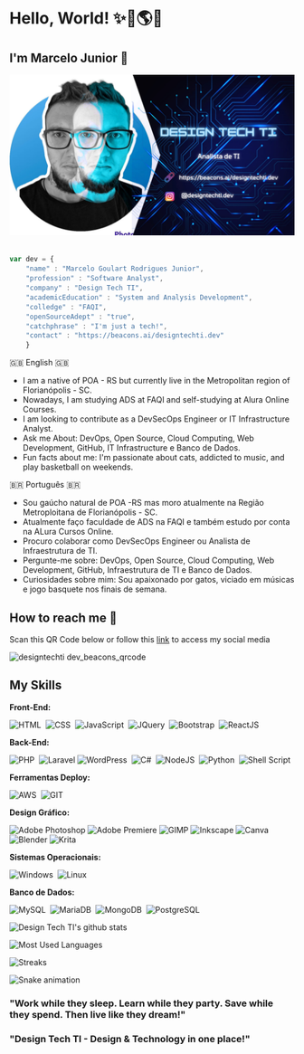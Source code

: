 
<!--
**designtechti/designtechti** is a ✨ _special_ ✨ repository because its `README.md` (this file) appears on your GitHub profile.
-->

# Hello, World! :sparkles::dizzy::earth_americas::dart:
## I'm Marcelo Junior :bust_in_silhouette:

![capa](325419227_860539591941111_6594785959884325513_n.jpg)


```js

var dev = {
	"name" : "Marcelo Goulart Rodrigues Junior",
	"profession" : "Software Analyst", 
	"company" : "Design Tech TI", 
	"academicEducation" : "System and Analysis Development",
	"colledge" : "FAQI",
	"openSourceAdept" : "true",
	"catchphrase" : "I'm just a tech!", 
	"contact" : "https://beacons.ai/designtechti.dev" 
	}

```


:uk: English :uk:
- I am a native of POA - RS but currently live in the Metropolitan region of Florianópolis - SC.
- Nowadays, I am studying ADS at FAQI and self-studying at Alura Online Courses. 
- I am looking to contribute as a DevSecOps Engineer or IT Infrastructure Analyst.
- Ask me About: DevOps, Open Source, Cloud Computing, Web Development, GitHub, IT Infrastructure e Banco de Dados.
- Fun facts about me: I'm passionate about cats, addicted to music, and play basketball on weekends.

:brazil: Português :brazil:
- Sou gaúcho natural de POA -RS mas moro atualmente na Região Metroploitana de Florianópolis - SC.
- Atualmente faço faculdade de ADS na FAQI e também estudo por conta na ALura Cursos Online.
- Procuro colaborar como DevSecOps Engineer ou Analista de Infraestrutura de TI.
- Pergunte-me sobre: DevOps, Open Source, Cloud Computing, Web Development, GitHub, Infraestrutura de TI e Banco de Dados.
- Curiosidades sobre mim: Sou apaixonado por gatos, viciado em músicas e jogo basquete nos finais de semana.

## How to reach me :dart:

Scan this QR Code below or follow this [link](https://beacons.ai/designtechti.dev) to access my social media
<br>

<img width=250 height=250 alt="designtechti dev_beacons_qrcode" src="https://user-images.githubusercontent.com/59212312/137546508-0eb9b979-d87f-4e1d-9f9e-0ccb95ff9c73.jpg"/>

<br>


## My Skills

**Front-End:**

![HTML](https://img.shields.io/badge/-HTML-121011?style=for-the-badge&logo=html5)&nbsp;
![CSS](https://img.shields.io/badge/-CSS-121011?style=for-the-badge&logo=CSS3&logoColor=1572B6)&nbsp;
![JavaScript](https://img.shields.io/badge/-JavaScript-121011?style=for-the-badge&logo=javascript)&nbsp;
![JQuery](https://img.shields.io/badge/-Jquery-121011?style=for-the-badge&logo=jquery)&nbsp;
![Bootstrap](https://img.shields.io/badge/-Bootstrap-121011?style=for-the-badge&logo=bootstrap)&nbsp;
![ReactJS](https://img.shields.io/badge/-ReactJS-121011?style=for-the-badge&logo=react)&nbsp;


**Back-End:**

![PHP](https://img.shields.io/badge/-PHP-121011?style=for-the-badge&logo=php)&nbsp;
![Laravel](https://img.shields.io/badge/Laravel-121011?style=for-the-badge&logo=laravel)
![WordPress](https://img.shields.io/badge/-Wordpress-121011?style=for-the-badge&logo=wordpress)&nbsp;
![C#](https://img.shields.io/badge/-C_Sharp-121011?style=for-the-badge&logo=csharp)&nbsp;
![NodeJS](https://img.shields.io/badge/-NodeJS-121011?style=for-the-badge&logo=node.js)&nbsp;
![Python](https://img.shields.io/badge/-Python-121011?style=for-the-badge&logo=python)&nbsp;
![Shell Script](https://img.shields.io/badge/Shell_Script-121011?style=for-the-badge&logo=gnu-bash&logoColor=white)&nbsp;

**Ferramentas Deploy:** 

![AWS](https://img.shields.io/badge/-Amazon_Web_Services-121011?style=for-the-badge&logo=amazonaws)&nbsp;
![GIT](https://img.shields.io/badge/-GIT-121011?style=for-the-badge&logo=git)&nbsp;

**Design Gráfico:**

![Adobe Photoshop](https://img.shields.io/badge/Adobe%20Photoshop-121011?style=for-the-badge&logo=Adobe%20Photoshop&logoColor=black)
![Adobe Premiere](https://img.shields.io/badge/Adobe%20Premiere%20Pro-121011?style=for-the-badge&logo=Adobe%20Premiere%20Pro&logoColor=white)
![GIMP](https://img.shields.io/badge/gimp-121011?style=for-the-badge&logo=gimp&logoColor=white)
![Inkscape](https://img.shields.io/badge/Inkscape-121011?style=for-the-badge&logo=Inkscape&logoColor=white)
![Canva](https://img.shields.io/badge/Canva-121011.svg?&style=for-the-badge&logo=Canva&logoColor=white)
![Blender](https://img.shields.io/badge/blender-121011.svg?style=for-the-badge&logo=blender&logoColor=white)
![Krita](https://img.shields.io/badge/Krita-121011?style=for-the-badge&logo=krita)



**Sistemas Operacionais:**

![Windows](https://img.shields.io/badge/-Windows-121011?style=for-the-badge&logo=windows)&nbsp;
![Linux](https://img.shields.io/badge/-Linux-121011?style=for-the-badge&logo=linux)&nbsp;

**Banco de Dados:**

![MySQL](https://img.shields.io/badge/-MySQL-121011?style=for-the-badge&logo=mysql)&nbsp;
![MariaDB](https://img.shields.io/badge/-MariaDB-121011?style=for-the-badge&logo=mariadb)&nbsp;
![MongoDB](https://img.shields.io/badge/-MongoDB-121011?style=for-the-badge&logo=mongodb)&nbsp;
![PostgreSQL](https://img.shields.io/badge/PostgreSQL-121011?style=for-the-badge&logo=postgresql)&nbsp;


![Design Tech TI's github stats](https://github-readme-stats.vercel.app/api?username=designtechti490&show_icons=true&count_private=true&theme=radical)

![Most Used Languages](https://github-readme-stats.vercel.app/api/top-langs/?username=designtechti490&layout=compact&langs_count=7&theme=dracula)

![Streaks](https://github-readme-streak-stats.herokuapp.com/?user=designtechti490)

![Snake animation](https://github.com/designtechti490/Ryrden/blob/output/github-contribution-grid-snake.svg)

### "Work while they sleep. Learn while they party. Save while they spend. Then live like they dream!"
### "Design Tech TI - Design & Technology in one place!"
